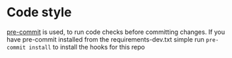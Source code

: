 # Code style
[pre-commit](https://github.com/pre-commit/pre-commit) is used, to run code checks before committing changes.
If you have pre-commit installed from the requirements-dev.txt simple run ``pre-commit install`` to install the hooks for this repo